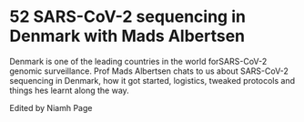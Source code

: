 # 52 SARS-CoV-2 sequencing in Denmark with Mads Albertsen

Denmark is one of the leading countries in the world forSARS-CoV-2 genomic surveillance.  Prof Mads Albertsen chats to us about SARS-CoV-2 sequencing in Denmark, how it got started, logistics, tweaked protocols and things hes learnt along the way. 

Edited by Niamh Page

